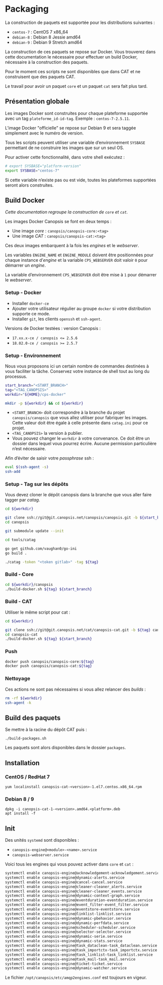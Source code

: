 # Packaging

La construction de paquets est supportée pour les distributions suivantes :

 * `centos-7` : CentOS 7 x86_64
 * `debian-8` : Debian 8 Jessie amd64
 * `debian-9` : Debian 9 Stretch amd64

La construction de ces paquets se repose sur Docker. Vous trouverez dans cette documentation le nécessaire pour effectuer un build Docker, nécessaire à la construction des paquets.

Pour le moment ces scripts ne sont disponibles que dans CAT et ne construisent que des paquets CAT.

Le travail pour avoir un paquet `core` et un paquet `cat` sera fait plus tard.

## Présentation globale

Les images Docker sont construites pour chaque plateforme supportée avec un tag `plateforme_id-id-tag`. Exemple : `centos-7-2.5.11`.

L’image Docker "officielle" se repose sur Debian 9 et sera taggée simplement avec le numéro de version.

Tous les scripts peuvent utiliser une variable d’environnement `SYSBASE` permettant de ne construire les images que sur un seul OS.

Pour activer cette fonctionnalité, dans votre shell exécutez :

```bash
# export SYSBASE="platform-version"
export SYSBASE="centos-7"
```

Si cette variable n’existe pas ou est vide, toutes les plateformes supportées seront alors construites.

## Build Docker

*Cette documentation regroupe la construction de `core` et `cat`.*

Les images Docker Canopsis se font en deux temps :

 * Une image *core* : `canopsis/canopsis-core:<tag>`
 * Une image *CAT* : `canopsis/canopsis-cat:<tag>`

Ces deux images embarquent à la fois les *engines* et le *webserver*.

Les variables `ENGINE_NAME` et `ENGINE_MODULE` doivent être positionnées pour chaque instance d’*engine* et la variable `CPS_WEBSERVER` doit valoir `0` pour démarrer un *engine*.

La variable d’environnement `CPS_WEBSERVER` doit être mise à `1` pour démarrer le *webserver*.

### Setup - Docker

 * Installer `docker-ce`
 * Ajouter votre utilisateur régulier au groupe `docker` si votre distribution supporte ce mode.
 * Installer `git`, les clients `openssh` et `ssh-agent`.

Versions de Docker testées : version Canopsis :

 * `17.xx.x-ce / canopsis <= 2.5.6`
 * `18.02.0-ce / canopsis >= 2.5.7`

### Setup - Environnement

Nous vous proposons ici un certain nombre de commandes destinées à vous faciliter la tâche. Conservez votre instance de shell tout au long du processus.

```bash
start_branch="<START_BRANCH>"
tag="<TAG_CANOPSIS>"
workdir="${HOME}/cps-docker"

mkdir -p ${workdir} && cd ${workdir}
```

 * `<START_BRANCH>` doit correspondre à la branche du projet `canopsis/canopsis` que vous allez utiliser pour fabriquer les images. Cette valeur doit être égale à celle présente dans `catag.ini` pour ce projet.
 * `<TAG_CANOPSIS>` la version à publier.
 * Vous pouvez changer le `workdir` à votre convenance. Ce doit être un dossier dans lequel vous pourrez écrire. Aucune permission particulière n’est nécessaire.

Afin d’éviter de saisir votre *passphrase* ssh :

```bash
eval $(ssh-agent -s)
ssh-add
```

### Setup - Tag sur les dépôts

Vous devez cloner le dépôt canopsis dans la branche que vous aller faire tagger par *catag*.

```bash
cd ${workdir}

git clone ssh://git@git.canopsis.net/canopsis/canopsis.git -b ${start_branch} canopsis
cd canopsis

git submodule update --init

cd tools/catag

go get github.com/vaughan0/go-ini
go build .

./catag -token "<token gitlab>" -tag ${tag}
```

### Build - Core

```bash
cd ${workdir}/canopsis
./build-docker.sh ${tag} ${start_branch}
```

### Build - CAT

Utiliser le même script pour cat :

```bash
cd ${workdir}

git clone ssh://git@git.canopsis.net/cat/canopsis-cat.git -b ${tag} canopsis-cat
cd canopsis-cat
./build-docker.sh ${tag} ${start_branch}
```

### Push

```bash
docker push canopsis/canopsis-core:${tag}
docker push canopsis/canopsis-cat:${tag}
```

### Nettoyage

Ces actions ne sont pas nécessaires si vous allez relancer des *builds* :

```bash
rm -rf ${workdir}
ssh-agent -k
```

## Build des paquets

Se mettre à la racine du dépôt CAT puis :

```
./build-packages.sh
```

Les paquets sont alors disponibles dans le dossier `packages`.

## Installation

### CentOS / RedHat 7

```
yum localinstall canopsis-cat-<version>-1.el7.centos.x86_64.rpm
```

### Debian 8 / 9

```
dpkg -i canopsis-cat-1-<version>.amd64.<platform>.deb
apt install -f
```

## Init

Des unités `systemd` sont disponibles :

 * `canopsis-engine@<module>-<name>.service`
 * `canopsis-webserver.service`

Voici tous les engines qui vous pouvez activer dans `core` et `cat` :

```bash
systemctl enable canopsis-engine@acknowledgement-acknowledgement.service
systemctl enable canopsis-engine@dynamic-alerts.service
systemctl enable canopsis-engine@cancel-cancel.service
systemctl enable canopsis-engine@cleaner-cleaner_alerts.service
systemctl enable canopsis-engine@cleaner-cleaner_events.service
systemctl enable canopsis-engine@dynamic-context-graph.service
systemctl enable canopsis-engine@eventduration-eventduration.service
systemctl enable canopsis-engine@event_filter-event_filter.service
systemctl enable canopsis-engine@eventstore-eventstore.service
systemctl enable canopsis-engine@linklist-linklist.service
systemctl enable canopsis-engine@dynamic-pbehavior.service
systemctl enable canopsis-engine@dynamic-perfdata.service
systemctl enable canopsis-engine@scheduler-scheduler.service
systemctl enable canopsis-engine@selector-selector.service
systemctl enable canopsis-engine@dynamic-serie.service
systemctl enable canopsis-engine@dynamic-stats.service
systemctl enable canopsis-engine@task_dataclean-task_dataclean.service
systemctl enable canopsis-engine@task_importctx-task_importctx.service
systemctl enable canopsis-engine@task_linklist-task_linklist.service
systemctl enable canopsis-engine@task_mail-task_mail.service
systemctl enable canopsis-engine@ticket-ticket.service
systemctl enable canopsis-engine@dynamic-watcher.service
```

Le fichier `/opt/canopsis/etc/amqp2engines.conf` est toujours en vigeur.
